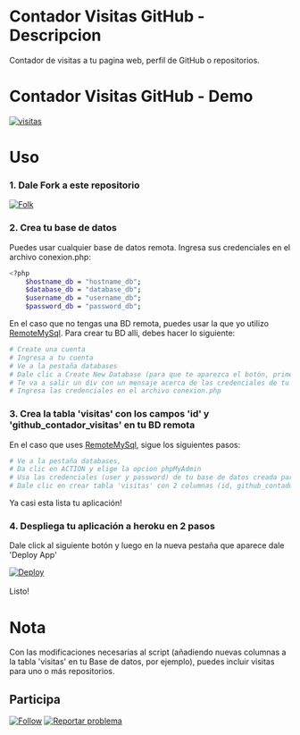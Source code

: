 # Contador Visitas GitHub - Descripcion
Contador de visitas a tu pagina web, perfil de GitHub o repositorios. 

# Contador Visitas GitHub - Demo

<a href="https://github.com/KeyCuevasMelgarejo/KeyCuevasMelgarejo">
    <img alt="visitas" title="Visitas Perfil GitHub" src="https://github-contador-visitas.herokuapp.com/"/></a>

# Uso
### 1. Dale Fork a este repositorio
<a href="https://github.com/KeyCuevasMelgarejo/CONTADOR-VISITAS-GITHUB_/fork">
    <img alt="Folk" title="Fork Button" src="https://shields.io/badge/-DAR%20FORK-red.svg?&style=for-the-badge&logo=github&logoColor=white"/></a>

### 2. Crea tu base de datos
Puedes usar cualquier base de datos remota. Ingresa sus credenciales en el archivo conexion.php:
```bash
<?php
    $hostname_db = "hostname_db";
    $database_db = "database_db";
    $username_db = "username_db";
    $password_db = "password_db";
```
En el caso que no tengas una BD remota, puedes usar la que yo utilizo [RemoteMySql](https://remotemysql.com). Para crear tu BD alli, debes hacer lo siguiente:
```bash
# Create una cuenta
# Ingresa a tu cuenta
# Ve a la pestaña databases
# Dale clic a Create New Database (para que te aparezca el botón, primero debes contestar una pequeña encuesta).
# Te va a salir un div con un mensaje acerca de las credenciales de tu BD creada, ANÓTALA porque después desaparece.
# Ingresa las credenciales en el archivo conexion.php
```

### 3. Crea la tabla 'visitas' con los campos 'id' y 'github_contador_visitas' en tu BD remota
En el caso que uses [RemoteMySql](https://remotemysql.com), sigue los siguientes pasos:
```bash
# Ve a la pestaña databases,
# Da clic en ACTION y elige la opcion phpMyAdmin
# Usa las credenciales (user y password) de tu base de datos creada para ingresar a phpMyAdmin
# Dale clic en crear tabla 'visitas' con 2 columnas (id, github_contador_visitas)
```
Ya casi esta lista tu aplicación!

### 4. Despliega tu aplicación a heroku en 2 pasos

Dale click al siguiente botón y luego en la nueva pestaña que aparece dale 'Deploy App'

<a href="https://heroku.com/deploy?template=https://github.com/KeyCuevasMelgarejo/CONTADOR-VISITAS-GITHUB_/tree/master">
  <img src="https://www.herokucdn.com/deploy/button.svg" alt="Deploy">
</a>
<br />
<br />
Listo!

# Nota
Con las modificaciones necesarias al script (añadiendo nuevas columnas a la tabla 'visitas' en tu Base de datos, por ejemplo), puedes incluir visitas para uno o más repositorios.

## Participa
<p align="left">
  <a href="https://github.com/KeyCuevasMelgarejo/CONTADOR-VISITAS-GITHUB_/subscription">
    <img alt="Follow" title="Dale Me Gusta" src="https://shields.io/badge/-LIKE%20THIS%20REPO-informational.svg?&style=for-the-badge&logo=github&logoColor=white"/></a>
  <a href="https://github.com/KeyCuevasMelgarejo/CONTADOR-VISITAS-GITHUB_/issues/new">
    <img alt="Reportar problema" title="Ayudemos a mejorar" src="https://shields.io/badge/-REPORTA%20UN%20PROBLEMA-yellow.svg?&style=for-the-badge&logo=github&logoColor=white"/></a>
</p>

